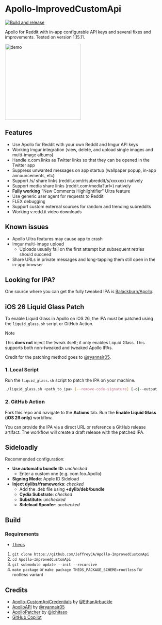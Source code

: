 # Apollo-ImprovedCustomApi
[![Build and release](https://github.com/JeffreyCA/Apollo-ImprovedCustomApi/actions/workflows/buildapp.yml/badge.svg)](https://github.com/JeffreyCA/Apollo-ImprovedCustomApi/actions/workflows/buildapp.yml)

Apollo for Reddit with in-app configurable API keys and several fixes and improvements. Tested on version 1.15.11.

<img src="img/demo.gif" alt="demo" width="250"/>

## Features
- Use Apollo for Reddit with your own Reddit and Imgur API keys
- Working Imgur integration (view, delete, and upload single images and multi-image albums) 
- Handle x.com links as Twitter links so that they can be opened in the Twitter app
- Suppress unwanted messages on app startup (wallpaper popup, in-app announcements, etc)
- Support /s/ share links (reddit.com/r/subreddit/s/xxxxxx) natively
- Support media share links (reddit.com/media?url=) natively
- **Fully working** "New Comments Highlightifier" Ultra feature
- Use generic user agent for requests to Reddit
- FLEX debugging
- Support custom external sources for random and trending subreddits
- Working v.redd.it video downloads

## Known issues
- Apollo Ultra features may cause app to crash 
- Imgur multi-image upload
    - Uploads usually fail on the first attempt but subsequent retries should succeed
- Share URLs in private messages and long-tapping them still open in the in-app browser

## Looking for IPA?
One source where you can get the fully tweaked IPA is [Balackburn/Apollo](https://github.com/Balackburn/Apollo).

## iOS 26 Liquid Glass Patch
To enable Liquid Glass in Apollo on iOS 26, the IPA must be patched using the `liquid_glass.sh` script or GitHub Action.

> [!NOTE]
> This **does not** inject the tweak itself; it only enables Liquid Glass. This supports both non-tweaked and tweaked Apollo IPAs.
>
> Credit for the patching method goes to [@ryannair05](https://github.com/JeffreyCA/Apollo-ImprovedCustomApi/issues/63).

### 1. Local Script
Run the `liquid_glass.sh` script to patch the IPA on your machine.
```bash
./liquid_glass.sh <path_to_ipa> [--remove-code-signature] [-o|--output <output_file>]
```

### 2. GitHub Action
Fork this repo and navigate to the **Actions** tab. Run the **Enable Liquid Glass (iOS 26 only)** workflow.

You can provide the IPA via a direct URL or reference a GitHub release artifact. The workflow will create a draft release with the patched IPA.

## Sideloadly
Recommended configuration:
- **Use automatic bundle ID**: *unchecked*
    - Enter a custom one (e.g. com.foo.Apollo)
- **Signing Mode**: Apple ID Sideload
- **Inject dylibs/frameworks**: *checked*
    - Add the .deb file using **+dylib/deb/bundle**
    - **Cydia Substrate**: *checked*
    - **Substitute**: *unchecked*
    - **Sideload Spoofer**: *unchecked*

## Build
### Requirements
- [Theos](https://github.com/theos/theos)

1. `git clone https://github.com/JeffreyCA/Apollo-ImprovedCustomApi`
2. `cd Apollo-ImprovedCustomApi`
3. `git submodule update --init --recursive`
4. `make package` or `make package THEOS_PACKAGE_SCHEME=rootless` for rootless variant

## Credits
- [Apollo-CustomApiCredentials](https://github.com/EthanArbuckle/Apollo-CustomApiCredentials) by [@EthanArbuckle](https://github.com/EthanArbuckle)
- [ApolloAPI](https://github.com/ryannair05/ApolloAPI) by [@ryannair05](https://github.com/ryannair05)
- [ApolloPatcher](https://github.com/ichitaso/ApolloPatcher) by [@ichitaso](https://github.com/ichitaso)
- [GitHub Copilot](https://github.com/features/copilot)
